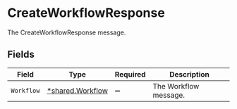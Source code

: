 # CreateWorkflowResponse

The CreateWorkflowResponse message.


## Fields

| Field                                                      | Type                                                       | Required                                                   | Description                                                |
| ---------------------------------------------------------- | ---------------------------------------------------------- | ---------------------------------------------------------- | ---------------------------------------------------------- |
| `Workflow`                                                 | [*shared.Workflow](../../../pkg/models/shared/workflow.md) | :heavy_minus_sign:                                         | The Workflow message.                                      |